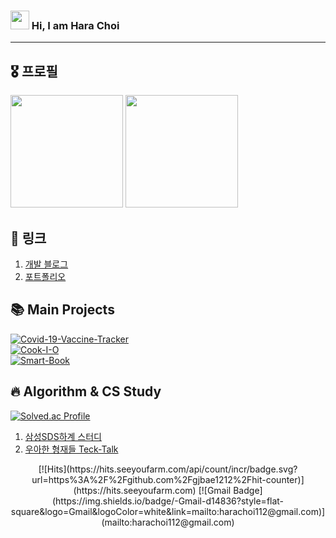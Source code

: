 ### <img src="https://raw.githubusercontent.com/MartinHeinz/MartinHeinz/master/wave.gif" width="30px"> Hi, I am Hara Choi

-----

## 🎖️ 프로필
<a href="#">
  <img src="https://github-readme-stats.vercel.app/api?username=harachoi&show_icons=true&theme=material-palenight" height="180px"></a>
<a href="#">
  <img src="https://github-readme-stats.vercel.app/api/top-langs/?username=harachoi&theme=material-palenight&layout=compact" height="180px"></a>

## 🔗 링크

1. [개발 블로그](https://all-we-have-is-now.tistory.com/)
2. [포트폴리오]()


## 📚 Main Projects

[![Covid-19-Vaccine-Tracker](https://github-readme-stats.vercel.app/api/pin/?username=harachoi&repo=Covid-19-Vaccine-Tracker)](https://github.com/harachoi/Covid-19-Vaccine-Tracker) <br/>
[![Cook-I-O](https://github-readme-stats.vercel.app/api/pin/?username=harachoi&repo=Cook-I-O)](https://github.com/harachoi/Cook-I-O) <br/>
[![Smart-Book](https://github-readme-stats.vercel.app/api/pin/?username=harachoi&repo=Smart-Book)](https://github.com/harachoi/Smart-Book) <br/>


## 🔥 Algorithm & CS Study
[![Solved.ac Profile](http://mazassumnida.wtf/api/v2/generate_badge?boj=nanta0112)](https://solved.ac/nanta0112/) <br/>
1. [삼성SDS하계 스터디](https://github.com/harachoi/java)
2. [우아한 형재들 Teck-Talk](https://github.com/harachoi/Techo-Talk-Study)

<div align=center>
  [![Hits](https://hits.seeyoufarm.com/api/count/incr/badge.svg?url=https%3A%2F%2Fgithub.com%2Fgjbae1212%2Fhit-counter)](https://hits.seeyoufarm.com) [![Gmail Badge](https://img.shields.io/badge/-Gmail-d14836?style=flat-square&logo=Gmail&logoColor=white&link=mailto:harachoi112@gmail.com)](mailto:harachoi112@gmail.com)
</div>

<!--
[![Hara's github stats](https://github-readme-stats.vercel.app/api?username=harachoi&show_icons=true&hide_border=true)](https://github.com/harachoi)


## 💡 목표

1. deview 발표해보기

[![SDS2021하계](https://github-readme-stats.vercel.app/api/pin/?username=sds-2021-summer-algorithm&repo=java)](https://github.com/sds-2021-summer-algorithm/java) <br/>
[![Tech-Talk-Study](https://github-readme-stats.vercel.app/api/pin/?username=harachoi&repo=Tech-Talk-Study)](https://github.com/harachoi/Techo-Talk-Study) <br/>
### Hi there 👋

**harachoi/harachoi** is a ✨ _special_ ✨ repository because its `README.md` (this file) appears on your GitHub profile.

Here are some ideas to get you started:

- 🔭 I’m currently working on ...
- 🌱 I’m currently learning ...
- 👯 I’m looking to collaborate on ...
- 🤔 I’m looking for help with ...
- 💬 Ask me about ...
- 📫 How to reach me: ...
- 😄 Pronouns: ...
- ⚡ Fun fact: ...

 [![Top Langs](https://github-readme-stats.vercel.app/api/top-langs/?username=harachoi)](https://github.com/harachoi/github-readme-stats)
-->
